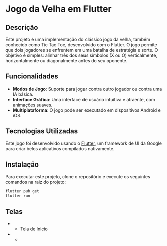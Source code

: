 # Jogo da Velha em Flutter

## Descrição
Este projeto é uma implementação do clássico jogo da velha, também conhecido como Tic Tac Toe, desenvolvido com o Flutter. O jogo permite que dois jogadores se enfrentem em uma batalha de estratégia e sorte. O objetivo é simples: alinhar três dos seus símbolos (X ou O) verticalmente, horizontalmente ou diagonalmente antes do seu oponente.

## Funcionalidades
- **Modos de Jogo**: Suporte para jogar contra outro jogador ou contra uma IA básica.
- **Interface Gráfica**: Uma interface de usuário intuitiva e atraente, com animações suaves.
- **Multiplataforma**: O jogo pode ser executado em dispositivos Android e iOS.

## Tecnologias Utilizadas
Este jogo foi desenvolvido usando o [Flutter](https://flutter.dev/), um framework de UI da Google para criar belos aplicativos compilados nativamente.

## Instalação
Para executar este projeto, clone o repositório e execute os seguintes comandos na raiz do projeto:

```bash
flutter pub get
flutter run
```

## Telas
* - Tela de Inicio
* - 